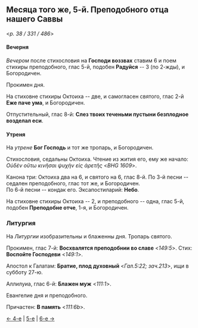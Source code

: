 
## Месяца того же, 5-й. Преподобного отца нашего Саввы  

<*p. 38 / 331 / 486*>

#### Вечерня

*Вечером* после стихословия на **Господи воззвах** ставим 6 и поем стихиры преподобного, 
глас 5-й, подобен **Радуйся** -- 3 (по 2-жды), и Богородичен.  

Прокимен дня. 

На стиховне стихиры Октоиха -- две, и самогласен святого, глас 2-й **Еже паче ума**, 
и Богородичен.

Отпустительный, глас 8-й: **Слез твоих теченьми пустыни безплодное возделал еси**. 

#### Утреня

На *утрене* **Бог Господь** и тот же тропарь, и Богородичен. 

Стихословия, седальны Октоиха. 
Чтение из жития его, ему же начало: *Οὐδὲν οὕτω κινῆσαι ψυχὴν εἰς ἀρετῆς* <*BHG 1609*>. 

Канона три: Октоиха два на 6, и святого на 6, глас 8-й. 
По 3-й песни -- седален преподобного, глас тот же, и Богородичен.  
По 6-й песни -- кондак его. 
Эксапостиларий: **Небо**. 

На стиховне стихиры Октоиха -- 2, и преподобного -- одна, глас 5-й, подобен **Преподобне отче**, 1-я, 
и Богородичен.  

### Литургия 

На *Литургии* изобразительны и блаженны дня. 
Тропарь святого. 

Прокимен, глас 7-й: **Восхвалятся преподобнии во славе** <*149:5*>. 
Стих: **Воспойте Господеви** <*149:1*>. 

Апостол к Галатам: **Братие, плод духовный**  <*Гал.5:22; зач.213*>, 
ищи в субботу 27-ю. 

Аллилуиа, глас 6-й: **Блажен муж** <*111:1*>. 

Евангелие дня и преподобного. 

Причастен: **В память** <*111:6b*>. 

[← 4-е](12_04_EUR.ru.md) | [5-е](README.md#5-й) | [6-е →](12_06_EUR.ru.md)